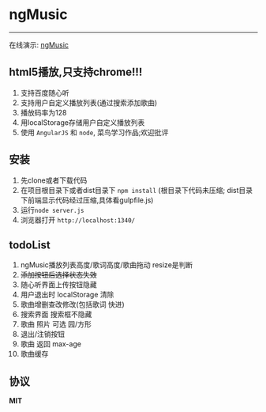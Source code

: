 # ngMusic
---------

在线演示: [ngMusic](http://ngmusic.coding.io/)

## html5播放,只支持chrome!!!

1. 支持百度随心听
2. 支持用户自定义播放列表(通过搜索添加歌曲)
3. 播放码率为128
4. 用localStorage存储用户自定义播放列表
5. 使用 `AngularJS` 和 `node`, 菜鸟学习作品;欢迎批评


## 安装
1. 先clone或者下载代码
2. 在项目根目录下或者dist目录下 `npm install` (根目录下代码未压缩; dist目录下前端显示代码经过压缩,具体看gulpfile.js)
3. 运行`node server.js`
4. 浏览器打开 `http://localhost:1340/`


## todoList
1. ngMusic播放列表高度/歌词高度/歌曲拖动 resize是判断
2. ~~添加按钮后选择状态失效~~
3. 随心听界面上传按钮隐藏
4. 用户退出时 localStorage 清除
5. 歌曲增删查改修改(包括歌词 快进)
6. 搜索界面 搜索框不隐藏
7. 歌曲 照片 可选 园/方形
8. 退出/注销按钮
9. 歌曲 返回 max-age
10. 歌曲缓存

## 协议
**MIT**